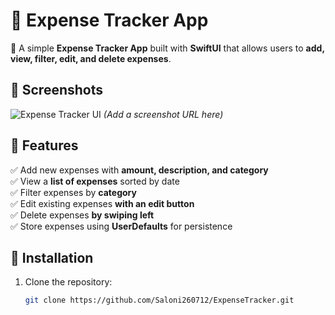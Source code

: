# 📌 Expense Tracker App

🚀 A simple **Expense Tracker App** built with **SwiftUI** that allows users to **add, view, filter, edit, and delete expenses**.

## 📸 Screenshots
![Expense Tracker UI](https://your-image-url.com) *(Add a screenshot URL here)*

## 📌 Features
✅ Add new expenses with **amount, description, and category**  
✅ View a **list of expenses** sorted by date  
✅ Filter expenses by **category**  
✅ Edit existing expenses **with an edit button**  
✅ Delete expenses **by swiping left**  
✅ Store expenses using **UserDefaults** for persistence  

## 📌 Installation
1. Clone the repository:
   ```bash
   git clone https://github.com/Saloni260712/ExpenseTracker.git
